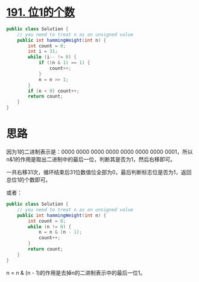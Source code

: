 # [191. 位1的个数](https://leetcode-cn.com/problems/number-of-1-bits/)

```java
public class Solution {
    // you need to treat n as an unsigned value
    public int hammingWeight(int n) {
        int count = 0;
        int i = 31;
        while (i-- != 0) {
            if ((n & 1) == 1) {
                count++;
            }
            n = n >> 1;
        }
        if (n < 0) count++;
        return count;
    }
}
```

# 思路

因为1的二进制表示是：0000 0000 0000 0000 0000 0000 0000 0001，所以n&1的作用是取出二进制中的最后一位，判断其是否为1，然后右移即可。

一共右移31次，循环结束后31位数值位全部为0，最后判断标志位是否为1，返回总位1的个数即可。

或者：

```java
public class Solution {
    // you need to treat n as an unsigned value
    public int hammingWeight(int n) {
        int count = 0;
        while (n != 0) {
            n = n & (n - 1);
            count++;
        }
        return count;
    }
}
```

n = n & (n - 1)的作用是去掉n的二进制表示中的最后一位1。

